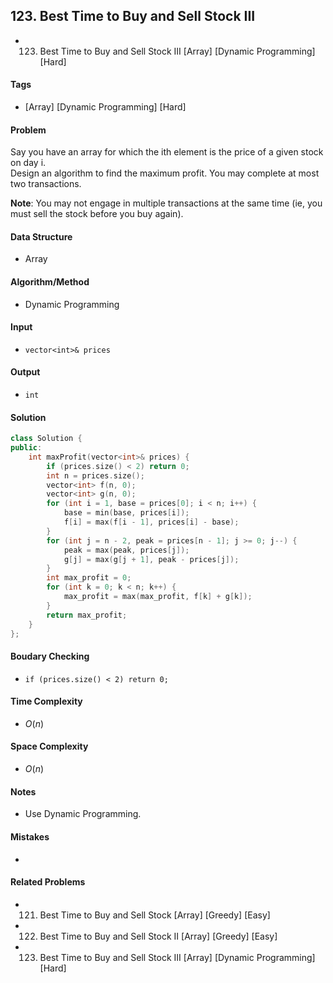 ## 123. Best Time to Buy and Sell Stock III
- 123. Best Time to Buy and Sell Stock III [Array] [Dynamic Programming] [Hard]

#### Tags
- [Array] [Dynamic Programming] [Hard]

#### Problem
Say you have an array for which the ith element is the price of a given stock on day i.  
Design an algorithm to find the maximum profit. You may complete at most two transactions.

**Note**:
You may not engage in multiple transactions at the same time (ie, you must sell the stock before you buy again).

#### Data Structure
- Array

#### Algorithm/Method
- Dynamic Programming

#### Input
- `vector<int>& prices`

#### Output
- `int`

#### Solution
``` C++
class Solution {
public:
    int maxProfit(vector<int>& prices) {
        if (prices.size() < 2) return 0;
        int n = prices.size();
        vector<int> f(n, 0);
        vector<int> g(n, 0);
        for (int i = 1, base = prices[0]; i < n; i++) {
            base = min(base, prices[i]);
            f[i] = max(f[i - 1], prices[i] - base);
        }
        for (int j = n - 2, peak = prices[n - 1]; j >= 0; j--) {
            peak = max(peak, prices[j]);
            g[j] = max(g[j + 1], peak - prices[j]);
        }
        int max_profit = 0;
        for (int k = 0; k < n; k++) {
            max_profit = max(max_profit, f[k] + g[k]);
        }
        return max_profit;
    }
};
```

#### Boudary Checking
- `if (prices.size() < 2) return 0;`

#### Time Complexity
- $O(n)$

#### Space Complexity
- $O(n)$

#### Notes
- Use Dynamic Programming.

#### Mistakes
- 

#### Related Problems
- 121. Best Time to Buy and Sell Stock [Array] [Greedy] [Easy]
- 122. Best Time to Buy and Sell Stock II [Array] [Greedy] [Easy]
- 123. Best Time to Buy and Sell Stock III [Array] [Dynamic Programming] [Hard]
